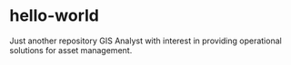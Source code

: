 # hello-world
Just another repository
GIS Analyst with interest in providing operational solutions for asset management.
